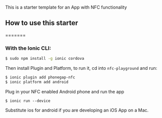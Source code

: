 This is a starter template for an App with NFC functionality

## How to use this starter
=======


### With the Ionic CLI:


```bash
$ sudo npm install -g ionic cordova
```

Then install Plugin and Platform, to run it, cd into `nfc-playground` and run:

```bash
$ ionic plugin add phonegap-nfc
$ ionic platform add android
```

Plug in your NFC enabled Android phone and run the app

    $ ionic run --device
Substitute ios for android if you are developing an iOS App on a Mac.


